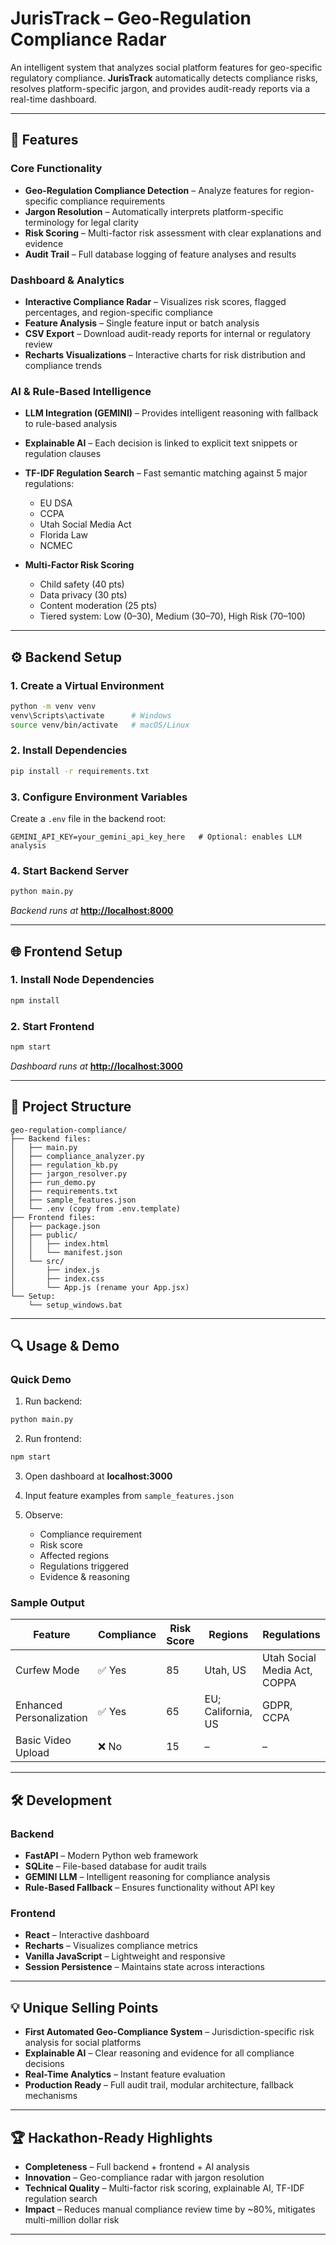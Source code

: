 # JurisTrack – Geo-Regulation Compliance Radar

An intelligent system that analyzes social platform features for geo-specific regulatory compliance. **JurisTrack** automatically detects compliance risks, resolves platform-specific jargon, and provides audit-ready reports via a real-time dashboard.

---

## 🚀 Features

### Core Functionality

* **Geo-Regulation Compliance Detection** – Analyze features for region-specific compliance requirements
* **Jargon Resolution** – Automatically interprets platform-specific terminology for legal clarity
* **Risk Scoring** – Multi-factor risk assessment with clear explanations and evidence
* **Audit Trail** – Full database logging of feature analyses and results

### Dashboard & Analytics

* **Interactive Compliance Radar** – Visualizes risk scores, flagged percentages, and region-specific compliance
* **Feature Analysis** – Single feature input or batch analysis
* **CSV Export** – Download audit-ready reports for internal or regulatory review
* **Recharts Visualizations** – Interactive charts for risk distribution and compliance trends

### AI & Rule-Based Intelligence

* **LLM Integration (GEMINI)** – Provides intelligent reasoning with fallback to rule-based analysis
* **Explainable AI** – Each decision is linked to explicit text snippets or regulation clauses
* **TF-IDF Regulation Search** – Fast semantic matching against 5 major regulations:

  * EU DSA
  * CCPA
  * Utah Social Media Act
  * Florida Law
  * NCMEC
* **Multi-Factor Risk Scoring**

  * Child safety (40 pts)
  * Data privacy (30 pts)
  * Content moderation (25 pts)
  * Tiered system: Low (0–30), Medium (30–70), High Risk (70–100)

---

## ⚙️ Backend Setup

### 1. Create a Virtual Environment

```bash
python -m venv venv
venv\Scripts\activate      # Windows
source venv/bin/activate   # macOS/Linux
```

### 2. Install Dependencies

```bash
pip install -r requirements.txt
```

### 3. Configure Environment Variables

Create a `.env` file in the backend root:

```env
GEMINI_API_KEY=your_gemini_api_key_here   # Optional: enables LLM analysis
```

### 4. Start Backend Server

```bash
python main.py
```

*Backend runs at* **[http://localhost:8000](http://localhost:8000)**

---

## 🌐 Frontend Setup

### 1. Install Node Dependencies

```bash
npm install
```

### 2. Start Frontend

```bash
npm start
```

*Dashboard runs at* **[http://localhost:3000](http://localhost:3000)**

---

## 📁 Project Structure

```
geo-regulation-compliance/
├── Backend files:
│   ├── main.py
│   ├── compliance_analyzer.py
│   ├── regulation_kb.py
│   ├── jargon_resolver.py
│   ├── run_demo.py
│   ├── requirements.txt
│   ├── sample_features.json
│   └── .env (copy from .env.template)
├── Frontend files:
│   ├── package.json
│   ├── public/
│   │   ├── index.html
│   │   └── manifest.json
│   └── src/
│       ├── index.js
│       ├── index.css
│       └── App.js (rename your App.jsx)
└── Setup:
    └── setup_windows.bat
```

---

## 🔍 Usage & Demo

### Quick Demo

1. Run backend:

```bash
python main.py
```

2. Run frontend:

```bash
npm start
```

3. Open dashboard at **localhost:3000**
4. Input feature examples from `sample_features.json`
5. Observe:

   * Compliance requirement
   * Risk score
   * Affected regions
   * Regulations triggered
   * Evidence & reasoning

### Sample Output

| Feature                  | Compliance | Risk Score | Regions            | Regulations                                             |
| ------------------------ | ---------- | ---------- | ------------------ | ------------------------------------------------------- |
| Curfew Mode              | ✅ Yes      | 85         | Utah, US           | Utah Social Media Act, COPPA                            |
| Enhanced Personalization | ✅ Yes      | 65         | EU; California, US | GDPR, CCPA                                              |
| Basic Video Upload       | ❌ No       | 15         | –                  | –                                                       |

---

## 🛠️ Development

### Backend

* **FastAPI** – Modern Python web framework
* **SQLite** – File-based database for audit trails
* **GEMINI LLM** – Intelligent reasoning for compliance analysis
* **Rule-Based Fallback** – Ensures functionality without API key

### Frontend

* **React** – Interactive dashboard
* **Recharts** – Visualizes compliance metrics
* **Vanilla JavaScript** – Lightweight and responsive
* **Session Persistence** – Maintains state across interactions

---

## 💡 Unique Selling Points

* **First Automated Geo-Compliance System** – Jurisdiction-specific risk analysis for social platforms
* **Explainable AI** – Clear reasoning and evidence for all compliance decisions
* **Real-Time Analytics** – Instant feature evaluation
* **Production Ready** – Full audit trail, modular architecture, fallback mechanisms

---

## 🏆 Hackathon-Ready Highlights

* **Completeness** – Full backend + frontend + AI analysis
* **Innovation** – Geo-compliance radar with jargon resolution
* **Technical Quality** – Multi-factor risk scoring, explainable AI, TF-IDF regulation search
* **Impact** – Reduces manual compliance review time by \~80%, mitigates multi-million dollar risk

---
